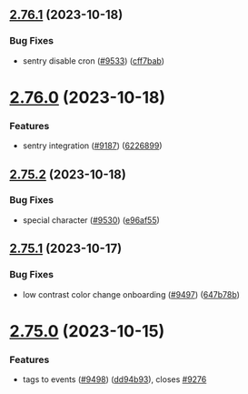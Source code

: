 ## [2.76.1](https://github.com/EddieHubCommunity/BioDrop/compare/v2.76.0...v2.76.1) (2023-10-18)


### Bug Fixes

* sentry disable cron ([#9533](https://github.com/EddieHubCommunity/BioDrop/issues/9533)) ([cff7bab](https://github.com/EddieHubCommunity/BioDrop/commit/cff7babb05b42da9350c9c40767a64110dec3b6b))



# [2.76.0](https://github.com/EddieHubCommunity/BioDrop/compare/v2.75.2...v2.76.0) (2023-10-18)


### Features

* sentry integration ([#9187](https://github.com/EddieHubCommunity/BioDrop/issues/9187)) ([6226899](https://github.com/EddieHubCommunity/BioDrop/commit/6226899c2d1384666978b77908f7aa1c27892bdb))



## [2.75.2](https://github.com/EddieHubCommunity/BioDrop/compare/v2.75.1...v2.75.2) (2023-10-18)


### Bug Fixes

* special character ([#9530](https://github.com/EddieHubCommunity/BioDrop/issues/9530)) ([e96af55](https://github.com/EddieHubCommunity/BioDrop/commit/e96af5581929d10fd00cb5c834be0547966c66c8))



## [2.75.1](https://github.com/EddieHubCommunity/BioDrop/compare/v2.75.0...v2.75.1) (2023-10-17)


### Bug Fixes

* low contrast color change onboarding ([#9497](https://github.com/EddieHubCommunity/BioDrop/issues/9497)) ([647b78b](https://github.com/EddieHubCommunity/BioDrop/commit/647b78b0a46bb0b44607009cdef8fb63a5b12ae3))



# [2.75.0](https://github.com/EddieHubCommunity/BioDrop/compare/v2.74.1...v2.75.0) (2023-10-15)


### Features

* tags to events ([#9498](https://github.com/EddieHubCommunity/BioDrop/issues/9498)) ([dd94b93](https://github.com/EddieHubCommunity/BioDrop/commit/dd94b9372262b7f5087d61bb9482d468157d7f24)), closes [#9276](https://github.com/EddieHubCommunity/BioDrop/issues/9276)



